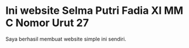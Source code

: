 <!DOCTYPE html>
<html>
<head>
 <meta charset=”utf-8”>
 <title>selma-mmc-27</title>
 </head>
<body>
<h1> Ini website Selma Putri Fadia XI MM C Nomor Urut 27</h1>
<p> Saya berhasil membuat website simple ini sendiri. </p>
</body>
</html>
